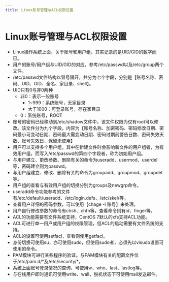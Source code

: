 ```yaml
---
title: Linux账号管理与ACL权限设置
---
```


# Linux账号管理与ACL权限设置

* Linux操作系统上面，关于账号和用户组，其实记录的是UID/GID的数字而已。
* 用户的账号/用户组与UID/GID的对应，参考/etc/passwd以及/etc/group两个文件。
* /etc/passwd文件结构以冒号隔开，共分为七个字段，分别是【账号名称、密码、UID、GID、全名、家目录、shell】。
* UID只有0与非0两种
  * 非0：表示一般账号
    * 1~999：系统账号，无家目录
    * 大于1000：可登录账号，存在家目录
  * 0：系统账号，ROOT
* 账号的密码已经移动到/etc/shadow文件中，该文件权限为仅有root可以修改。该文件分为九个字段，内容为【账号名称、加密密码、密码修改日期、密码最小可变动日期、密码最大需变动日期、密码过期前警告日数、密码失效天数、账号失效日、保留未使用】
* 用户可以支持多个用户组，其中在新建文件时会影响新文件的用户组者，为有效用户组，而写入/etc/passwd的第四个字段者，称为初始用户组。
* 与用户建立、更改参数、删除有关的命令为useradd、usermod、userdel等，密码建立则为passwd。
* 与用户组建立、修改、删除有关的命令为groupadd、groupmod、groupdel等。
* 用户组的查看与有效用户组的切换分别为groups及newgrp命令。
* useradd命令功能参考的文件有/etc/default/useradd、/etc/login.defs、/etc/skel/等。
* 查看用户详细的密码参数，可以使用【chage -l 账号】来处理。
* 用户自行修改参数的命令有chsh、chfn等，查看命令则有id、finger等。
* ACL的功能需要有文件系统支持，CentOS 7默认的xfs支持ACL功能。
* ACL可进行单一用户或用户组的权限管理，但ACL的启动需要有文件系统的支持。
* ACL的设置可使用setfacl，查看则使用getfacl。
* 身份切换可使用su，亦可使用sudo，但使用sudo者，必须先以visudo设置可使用的命令。
* PAM模块可进行某些程序的验证。与PAM模块有关的配置文件位于/etc/pam.d/\*及/etc/security/\*。
* 系统上面账号登录情况的查询，可使用w、who、last、lastlog等。
* 与在线用户即时通讯可使用write、wall，脱机状态下可使用mail发送邮件。

